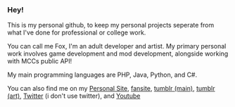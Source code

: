 ### Hey!

This is my personal github, to keep my personal projects seperate from what I've done for professional or college work.

You can call me Fox, I'm an adult developer and artist. My primary personal work involves game development and mod development, alongside working with MCCs public API!

My main programming languages are PHP, Java, Python, and C#.

You can also find me on my [Personal Site](https://empiressmp.gay/), [fansite](http://scarian.gay/), [tumblr (main)](https://gay.mcyt.xyz/), [tumblr (art)](https://mcyt.xyz/), [Twitter](https://twitter.com/2bitfox) (i don't use twitter), and [Youtube](https://www.youtube.com/channel/UC3NzDVyocSz-qnH5hF-zg-A)

<!--
**2bitfox/2bitfox** is a ✨ _special_ ✨ repository because its `README.md` (this file) appears on your GitHub profile.

Here are some ideas to get you started:

- 🔭 I’m currently working on ...
- 🌱 I’m currently learning ...
- 👯 I’m looking to collaborate on ...
- 🤔 I’m looking for help with ...
- 💬 Ask me about ...
- 📫 How to reach me: ...
- 😄 Pronouns: ...
- ⚡ Fun fact: ...
-->
